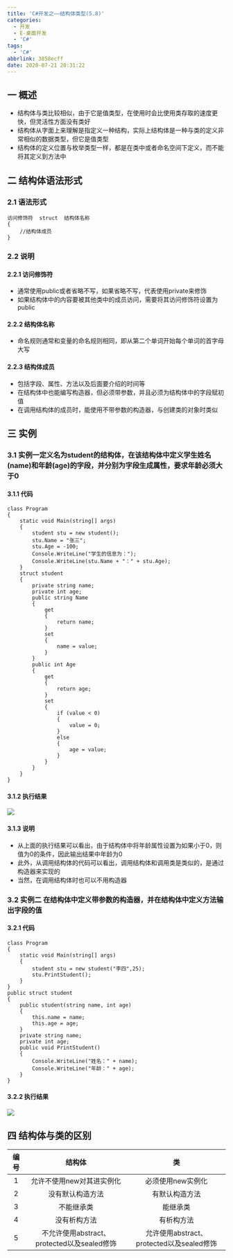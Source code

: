 ```yaml
---
title: 'C#开发之——结构体类型(5.8)'
categories:
  - 开发
  - E-桌面开发
  - 'C#'
tags:
  - 'C#'
abbrlink: 3858ecff
date: 2020-07-21 20:31:22
---
```


## 一 概述

* 结构体与类比较相似，由于它是值类型，在使用时会比使用类存取的速度更快，但灵活性方面没有类好
* 结构体从字面上来理解是指定义一种结构，实际上结构体是一种与类的定义非常相似的数据类型，但它是值类型
* 结构体的定义位置与枚举类型一样，都是在类中或者命名空间下定义，而不能将其定义到方法中

<!--more-->

## 二 结构体语法形式

### 2.1 语法形式

```
访问修饰符  struct  结构体名称
{
    //结构体成员
}
```

### 2.2 说明

#### 2.2.1 访问修饰符

* 通常使用public或者省略不写，如果省略不写，代表使用private来修饰
* 如果结构体中的内容要被其他类中的成员访问，需要将其访问修饰符设置为public

#### 2.2.2 结构体名称

* 命名规则通常和变量的命名规则相同，即从第二个单词开始每个单词的首字母大写

#### 2.2.3 结构体成员

* 包括字段、属性、方法以及后面要介绍的时间等
* 在结构体中也能编写构造器，但必须带参数，并且必须为结构体中的字段赋初值
* 在调用结构体的成员时，能使用不带参数的构造器，与创建类的对象时类似

## 三 实例
### 3.1 实例一<font size=3>定义名为student的结构体，在该结构体中定义学生姓名(name)和年龄(age)的字段，并分别为字段生成属性，要求年龄必须大于0</font>

#### 3.1.1 代码

```
class Program
{
    static void Main(string[] args)
    {
        student stu = new student();
        stu.Name = "张三";
        stu.Age = -100;
        Console.WriteLine("学生的信息为：");
        Console.WriteLine(stu.Name + "：" + stu.Age);
    }
    struct student
    {
        private string name;
        private int age;
        public string Name
        {
            get
            {
                return name;
            }
            set
            {
                name = value;
            }
        }
        public int Age
        {
            get
            {
                return age;
            }
            set
            {
                if (value < 0)
                {
                    value = 0;
                }
                else
                {
                    age = value;
                }
            }
        }
    }
}
```

#### 3.1.2 执行结果
![][1]

#### 3.1.3 说明

* 从上面的执行结果可以看出，由于结构体中将年龄属性设置为如果小于0，则值为0的条件，因此输出结果中年龄为0
* 此外，从调用结构体的代码可以看出，调用结构体和调用类是类似的，是通过构造器来实现的
* 当然，在调用结构体时也可以不用构造器

### 3.2 实例二 <font size=3>在结构体中定义带参数的构造器，并在结构体中定义方法输出字段的值</font>

#### 3.2.1 代码

```
class Program
{
    static void Main(string[] args)
    {
        student stu = new student("李四",25);
        stu.PrintStudent();
    }
}
public struct student
{
    public student(string name, int age)
    {
        this.name = name;
        this.age = age;
    }
    private string name;
    private int age;
    public void PrintStudent()
    {
        Console.WriteLine("姓名：" + name);
        Console.WriteLine("年龄：" + age);
    }
}
```

#### 3.2.2 执行结果

![][2]

## 四 结构体与类的区别

| 编号 |                   结构体                    |                    类                     |
| :--: | :-----------------------------------------: | :---------------------------------------: |
|  1   |          允许不使用new对其进实例化          |             必须使用new实例化             |
|  2   |              没有默认构造方法               |              有默认构造方法               |
|  3   |                 不能继承类                  |                 能继承类                  |
|  4   |                没有析构方法                 |                有析构方法                 |
|  5   | 不允许使用abstract、protected以及sealed修饰 | 允许使用abstract、protected以及sealed修饰 |




[1]:https://cdn.jsdelivr.net/gh/PGzxc/CDN@master/blog-image/csharp-struct-studeng.png
[2]:https://cdn.jsdelivr.net/gh/PGzxc/CDN@master/blog-image/csharp-struct-studeng-construct.png

